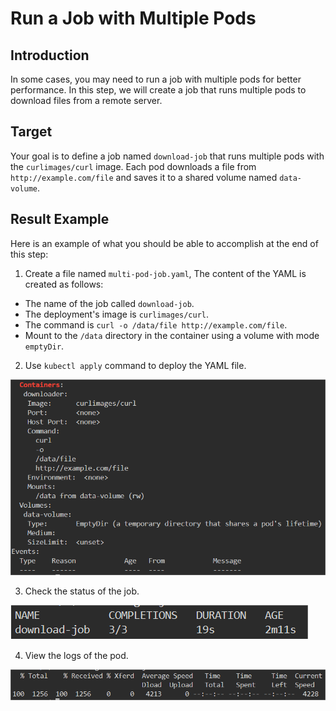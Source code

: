 # Run a Job with Multiple Pods

## Introduction

In some cases, you may need to run a job with multiple pods for better performance. In this step, we will create a job that runs multiple pods to download files from a remote server.

## Target

Your goal is to define a job named `download-job` that runs multiple pods with the `curlimages/curl` image. Each pod downloads a file from `http://example.com/file` and saves it to a shared volume named `data-volume`.

## Result Example

Here is an example of what you should be able to accomplish at the end of this step:

1. Create a file named `multi-pod-job.yaml`, The content of the YAML is created as follows:

- The name of the job called `download-job`.
- The deployment's image is `curlimages/curl`.
- The command is `curl -o /data/file http://example.com/file`.
- Mount to the `/data` directory in the container using a volume with mode `emptyDir`.

2. Use `kubectl apply` command to deploy the YAML file.

![challenge-run-pods-with-jobs-and-cronjobs](assets/challenge-run-pods-with-jobs-and-cronjobs-22.png)

3. Check the status of the job.

![challenge-run-pods-with-jobs-and-cronjobs](assets/challenge-run-pods-with-jobs-and-cronjobs-23.png)

4. View the logs of the pod.

![challenge-run-pods-with-jobs-and-cronjobs](assets/challenge-run-pods-with-jobs-and-cronjobs-24.png)
